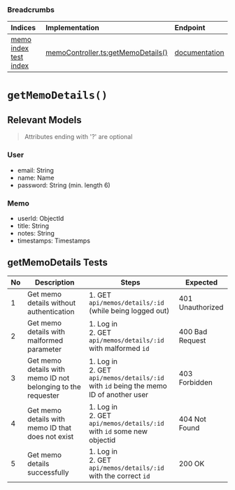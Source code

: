 ### Breadcrumbs

| Indices | Implementation | Endpoint |
| :----------------------------------------------------------- | :-------------------------------------------------------------------------------------------------------------------- | :--------------------------------------------------------------------------------------------------------------------------------------------------------------- |
| [memo index](./index.md)<br>[test index](../index.md) | [memoController.ts:getMemoDetails()](../../../../../backend/src/controllers/memoController.ts#L182-L214) | [documentation](../../endpoints/memos/getMemoDetails.md) |
# `getMemoDetails()`
## Relevant Models
> Attributes ending with '?' are optional
### User
* email: String
* name: Name
* password: String (min. length 6)

### Memo
* userId: ObjectId
* title: String
* notes: String
* timestamps: Timestamps

## getMemoDetails Tests
| No  | Description                                                  | Steps                                                                                   | Expected         |
| --- | ------------------------------------------------------------ | --------------------------------------------------------------------------------------- | ---------------- |
| 1   | Get memo details without authentication                      | 1. GET `api/memos/details/:id` (while being logged out)                                 | 401 Unauthorized |
| 2   | Get memo details with malformed parameter                    | 1. Log in<br>2. GET `api/memos/details/:id` with malformed `id`                         | 400 Bad Request  |
| 3   | Get memo details with memo ID not belonging to the requester | 1. Log in<br>2. GET `api/memos/details/:id` with `id` being the memo ID of another user | 403 Forbidden    |
| 4   | Get memo details with memo ID that does not exist            | 1. Log in<br>2. GET `api/memos/details/:id` with `id` some new objectid                 | 404 Not Found    |
| 5   | Get memo details successfully                                | 1. Log in<br>2. GET `api/memos/details/:id` with the correct `id`                       | 200 OK           |